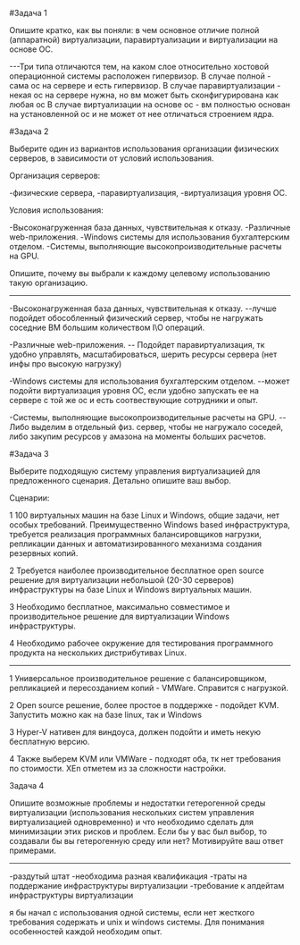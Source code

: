 #Задача 1

Опишите кратко, как вы поняли: в чем основное отличие полной (аппаратной) виртуализации, паравиртуализации и виртуализации на основе ОС.

---Три типа отличаются тем, на каком слое относительно хостовой операционной системы расположен гипервизор. 
В случае полной - сама ос на сервере и есть гипервизор. 
В случае паравиртуализации - некая ос на сервере нужна, но вм может быть сконфигурирована как любая ос
В случае виртуализации на основе ос - вм полностью основан на установленной ос и не может от нее отличаться строением ядра.

#Задача 2

Выберите один из вариантов использования организации физических серверов, в зависимости от условий использования.

Организация серверов:

-физические сервера,
-паравиртуализация,
-виртуализация уровня ОС.

Условия использования:

-Высоконагруженная база данных, чувствительная к отказу.
-Различные web-приложения.
-Windows системы для использования бухгалтерским отделом.
-Системы, выполняющие высокопроизводительные расчеты на GPU.

Опишите, почему вы выбрали к каждому целевому использованию такую организацию.

---

-Высоконагруженная база данных, чувствительная к отказу.
--лучше подойдет обособленный физический сервер, чтобы не нагружать соседние ВМ большим количеством I\O операций.

-Различные web-приложения.
-- Подойдет паравиртуализация, тк удобно управлять, масштабироваться, шерить ресурсы сервера (нет инфы про высокую нагрузку)

-Windows системы для использования бухгалтерским отделом.
--может подойти виртуализация уровня ОС, если удобно запускать ее на сервере с той же ос и есть соотвествующие сотрудники и опыт.

-Системы, выполняющие высокопроизводительные расчеты на GPU.
--Либо выделим в отдельный физ. сервер, чтобы не нагружало соседей, либо закупим ресурсов у амазона на моменты больших расчетов.

#Задача 3

Выберите подходящую систему управления виртуализацией для предложенного сценария. Детально опишите ваш выбор.

Сценарии:

1 100 виртуальных машин на базе Linux и Windows, общие задачи, нет особых требований. Преимущественно Windows based инфраструктура,
требуется реализация программных балансировщиков нагрузки, репликации данных и автоматизированного механизма создания резервных копий.

2 Требуется наиболее производительное бесплатное open source решение для виртуализации небольшой (20-30 серверов) инфраструктуры на базе Linux и Windows виртуальных машин.

3 Необходимо бесплатное, максимально совместимое и производительное решение для виртуализации Windows инфраструктуры.

4 Необходимо рабочее окружение для тестирования программного продукта на нескольких дистрибутивах Linux.

---
1 Универсальное производительное решение с балансировщиком, репликацией и пересозданием копий - VMWare. Справится с нагрузкой.

2 Open source решение, более простое в поддержке - подойдет KVM. Запустить можно как на базе linux, так и Windows

3 Hyper-V нативен для виндоуса, должен подойти и иметь некую бесплатную версию.

4 Также выберем KVM или VMWare - подходят оба, тк нет требования по стоимости. XEn отметем из за сложности настройки.

Задача 4

Опишите возможные проблемы и недостатки гетерогенной среды виртуализации (использования нескольких систем управления виртуализацией одновременно) 
и что необходимо сделать для минимизации этих рисков и проблем. 
Если бы у вас был выбор, то создавали бы вы гетерогенную среду или нет? Мотивируйте ваш ответ примерами.

---
-раздутый штат
-необходима разная квалификация
-траты на поддержание инфраструктуры виртуализации
-требование к апдейтам инфраструктуры виртуализации

я бы начал с использования одной системы, если нет жесткого требования содержать и unix и windows системы. Для понимания особенностей каждой необходим опыт.
